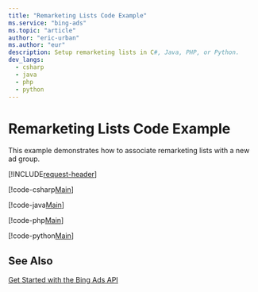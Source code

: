 ```yaml
---
title: "Remarketing Lists Code Example"
ms.service: "bing-ads"
ms.topic: "article"
author: "eric-urban"
ms.author: "eur"
description: Setup remarketing lists in C#, Java, PHP, or Python.
dev_langs:
  - csharp
  - java
  - php
  - python
---
```

# Remarketing Lists Code Example
This example demonstrates how to associate remarketing lists with a new ad group.

[!INCLUDE[request-header](./includes/code-tips.md)]

[!code-csharp[Main](../../../BingAds-dotNet-SDK/examples/BingAdsExamples/BingAdsExamplesLibrary/v12/RemarketingLists.cs)]

[!code-java[Main](../../../BingAds-Java-SDK/examples/BingAdsDesktopApp/src/main/java/com/microsoft/bingads/examples/v12/RemarketingLists.java)]

[!code-php[Main](../../../BingAds-PHP-SDK/samples/V12/RemarketingLists.php)]

[!code-python[Main](../../../BingAds-Python-SDK/examples/BingAdsPythonConsoleExamples/BingAdsPythonConsoleExamples/v12/remarketing_lists.py)]

## See Also
[Get Started with the Bing Ads API](get-started.md)  
